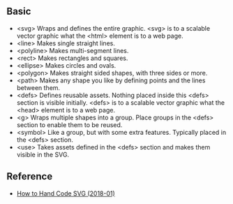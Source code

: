 
## Basic

* \<svg\> Wraps and defines the entire graphic. \<svg\> is to a scalable vector graphic what the \<html\> element is to a web page.
* \<line> Makes single straight lines.
* \<polyline> Makes multi-segment lines.
* \<rect> Makes rectangles and squares.
* \<ellipse> Makes circles and ovals.
* \<polygon> Makes straight sided shapes, with three sides or more.
* \<path> Makes any shape you like by defining points and the lines between them.
* \<defs> Defines reusable assets. Nothing placed inside this \<defs> section is visible initially. \<defs> is to a scalable vector graphic what the \<head> element is to a web page.
* \<g> Wraps multiple shapes into a group. Place groups in the \<defs> section to enable them to be reused.
* \<symbol> Like a group, but with some extra features. Typically placed in the \<defs> section.
* \<use> Takes assets defined in the \<defs> section and makes them visible in the SVG.

## Reference

* [How to Hand Code SVG (2018-01)](https://webdesign.tutsplus.com/tutorials/how-to-hand-code-svg--cms-30368)
